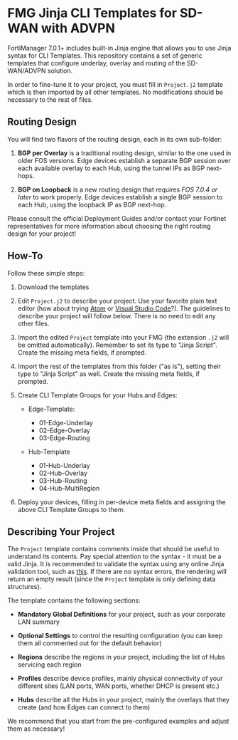 # FMG Jinja CLI Templates for SD-WAN with ADVPN

FortiManager 7.0.1+ includes built-in Jinja engine that allows you to use Jinja syntax for CLI Templates.
This repository contains a set of generic templates that configure underlay, overlay and routing of the SD-WAN/ADVPN solution.

In order to fine-tune it to your project, you must fill in `Project.j2` template which is then imported by all other templates.
No modifications should be necessary to the rest of files.


## Routing Design

You will find two flavors of the routing design, each in its own sub-folder:

1. **BGP per Overlay** is a traditional routing design, similar to the one used in older FOS versions.
  Edge devices establish a separate BGP session over each available overlay to each Hub, using
  the tunnel IPs as BGP next-hops.

2. **BGP on Loopback** is a new routing design that requires _FOS 7.0.4 or later_ to work properly.
  Edge devices establish a single BGP session to each Hub, using the loopback IP
  as BGP next-hop.

Please consult the official Deployment Guides and/or contact your Fortinet representatives for
more information about choosing the right routing design for your project!


## How-To

Follow these simple steps:

1. Download the templates

1. Edit `Project.j2` to describe your project. Use your favorite plain text editor
   (how about trying [Atom](https://atom.io/) or [Visual Studio Code](https://code.visualstudio.com/)?).
   The guidelines to describe your project will follow below.
   There is no need to edit any other files.

1. Import the edited `Project` template into your FMG (the extension `.j2` will be omitted automatically).
   Remember to set its type to "Jinja Script".
   Create the missing meta fields, if prompted.

1. Import the rest of the templates from this folder ("as is"), setting their type to "Jinja Script" as well.
   Create the missing meta fields, if prompted.

1. Create CLI Template Groups for your Hubs and Edges:

   - Edge-Template:
     - 01-Edge-Underlay
     - 02-Edge-Overlay
     - 03-Edge-Routing

   - Hub-Template
     - 01-Hub-Underlay
     - 02-Hub-Overlay
     - 03-Hub-Routing
     - 04-Hub-MultiRegion

1. Deploy your devices, filling in per-device meta fields and assigning the above CLI Template Groups to them.


## Describing Your Project

The `Project` template contains comments inside that should be useful to understand its contents.
Pay special attention to the syntax - it must be a valid Jinja.
It is recommended to validate the syntax using any online Jinja validation tool, such as [this](https://j2live.ttl255.com/). If there are no syntax errors, the rendering
will return an empty result (since the `Project` template is only defining data structures).

The template contains the following sections:

- **Mandatory Global Definitions** for your project, such as your corporate LAN summary

- **Optional Settings** to control the resulting configuration (you can keep them all commented out for the default behavior)

- **Regions** describe the regions in your project, including the list of Hubs servicing each region

- **Profiles** describe device profiles, mainly physical connectivity of your different sites (LAN ports, WAN ports, whether DHCP is present etc.)

- **Hubs** describe all the Hubs in your project, mainly the overlays that they create (and how Edges can connect to them)

We recommend that you start from the pre-configured examples and adjust them as necessary!
